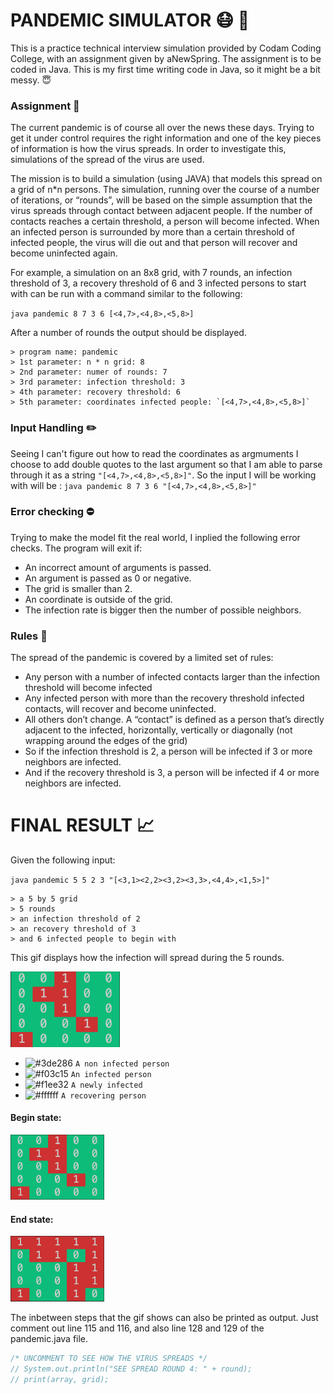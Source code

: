 # PANDEMIC SIMULATOR :mask: :microbe:
This is a practice technical interview simulation provided by Codam Coding College, with an assignment given by aNewSpring.
The assignment is to be coded in Java. This is my first time writing code in Java, so it might be a bit messy. :innocent:

### Assignment :memo:
The current pandemic is of course all over the news these days. Trying to get it under control requires the right information and one of the key pieces of information is how the virus spreads. In order to investigate this, simulations of the spread of the virus are used. 

The mission is to build a simulation (using JAVA) that models this spread on a grid of n*n persons. The simulation, running over the course of a number of iterations, or “rounds”, will be based on the simple assumption that the virus spreads through contact between adjacent people. If the number of contacts reaches a certain threshold, a person will become infected. When an infected person is surrounded by more than a certain threshold of infected people, the virus will die out and that person will recover and become uninfected again.


For example, a simulation on an 8x8 grid, with 7 rounds, an infection threshold of 3, a recovery threshold of 6 and 3 infected persons to start with can be run with a command similar to the following:

`java pandemic 8 7 3 6 [<4,7>,<4,8>,<5,8>]`

After a number of rounds the output should be displayed.

```
> program name: pandemic
> 1st parameter: n * n grid: 8
> 2nd parameter: numer of rounds: 7
> 3rd parameter: infection threshold: 3
> 4th parameter: recovery threshold: 6
> 5th parameter: coordinates infected people: `[<4,7>,<4,8>,<5,8>]`
```

### Input Handling :pencil2:
Seeing I can't figure out how to read the coordinates as argmuments I choose to add double quotes to the last argument so that I am able to parse through it as a string `"[<4,7>,<4,8>,<5,8>]"`.
So the input I will be working with will be : `java pandemic 8 7 3 6 "[<4,7>,<4,8>,<5,8>]"`

### Error checking :no_entry:
Trying to make the model fit the real world, I inplied the following error checks. The program will exit if:
- An incorrect amount of arguments is passed.
- An argument is passed as 0 or negative. 
- The grid is smaller than 2.
- An coordinate is outside of the grid.
- The infection rate is bigger then the number of possible neighbors.

### Rules :scroll:
The spread of the pandemic is covered by a limited set of rules:
- Any person with a number of infected contacts larger than the infection threshold will become infected
- Any infected person with more than the recovery threshold  infected contacts, will recover and become uninfected.
- All others don’t change.
A “contact” is defined as a person that’s directly adjacent to the infected, horizontally, vertically or diagonally (not wrapping around the edges of the grid)
- So if the infection threshold is 2, a person will be infected if 3 or more neighbors are infected.
- And if the recovery threshold is 3, a person will be infected if 4 or more neighbors are infected.

# FINAL RESULT :chart_with_upwards_trend:

Given the following input: 

`java pandemic 5 5 2 3 "[<3,1><2,2><3,2><3,3>,<4,4>,<1,5>]"`

```
> a 5 by 5 grid
> 5 rounds
> an infection threshold of 2
> an recovery threshold of 3
> and 6 infected people to begin with
```

This gif displays how the infection will spread during the 5 rounds.

<img src="images/pandemic.gif" width="175"/>

- ![#3de286](https://via.placeholder.com/15/3de286/000000?text=+) `A non infected person`
- ![#f03c15](https://via.placeholder.com/15/f03c15/000000?text=+) `An infected person`
- ![#f1ee32](https://via.placeholder.com/15/f1ee32/000000?text=+) `A newly infected`
- ![#ffffff](https://via.placeholder.com/15/ffffff/000000?text=+) `A recovering person`

#### Begin state:
<img src="images/begin.png" width="150"/>

#### End state:
<img src="images/end.png" width="150"/>

The inbetween steps that the gif shows can also be printed as output.
Just comment out line 115 and 116, and also line 128 and 129 of the pandemic.java file.
```java
/* UNCOMMENT TO SEE HOW THE VIRUS SPREADS */
// System.out.println("SEE SPREAD ROUND 4: " + round);
// print(array, grid);
```

